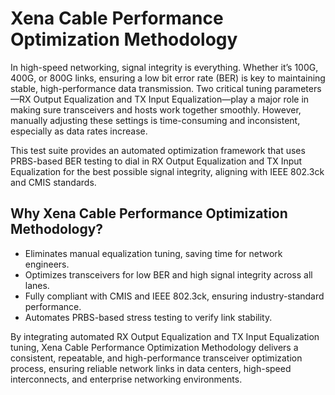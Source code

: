 # Xena Cable Performance Optimization Methodology

In high-speed networking, signal integrity is everything. Whether it’s 100G, 400G, or 800G links, ensuring a low bit error rate (BER) is key to maintaining stable, high-performance data transmission. Two critical tuning parameters—RX Output Equalization and TX Input Equalization—play a major role in making sure transceivers and hosts work together smoothly. However, manually adjusting these settings is time-consuming and inconsistent, especially as data rates increase.

This test suite provides an automated optimization framework that uses PRBS-based BER testing to dial in RX Output Equalization and TX Input Equalization for the best possible signal integrity, aligning with IEEE 802.3ck and CMIS standards.

## Why Xena Cable Performance Optimization Methodology?

* Eliminates manual equalization tuning, saving time for network engineers.
* Optimizes transceivers for low BER and high signal integrity across all lanes.
* Fully compliant with CMIS and IEEE 802.3ck, ensuring industry-standard performance.
* Automates PRBS-based stress testing to verify link stability.

By integrating automated RX Output Equalization and TX Input Equalization tuning, Xena Cable Performance Optimization Methodology delivers a consistent, repeatable, and high-performance transceiver optimization process, ensuring reliable network links in data centers, high-speed interconnects, and enterprise networking environments.
